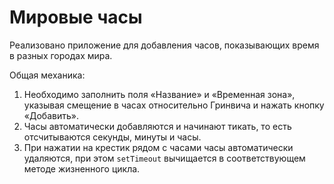 Мировые часы
===

Реализовано приложение для добавления часов, показывающих время в разных городах мира.

Общая механика:

1. Необходимо заполнить поля «Название» и «Временная зона», указывая смещение в часах относительно Гринвича и нажать кнопку «Добавить».
2. Часы автоматически добавляются и начинают тикать, то есть отсчитываются секунды, минуты и часы.
3. При нажатии на крестик рядом с часами часы автоматически удаляются, при этом `setTimeout` вычищается в соответствующем методе жизненного цикла.
